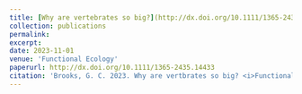 ```yaml
---
title: [Why are vertebrates so big?](http://dx.doi.org/10.1111/1365-2435.14433)
collection: publications
permalink: 
excerpt:
date: 2023-11-01
venue: 'Functional Ecology'
paperurl: http://dx.doi.org/10.1111/1365-2435.14433
citation: 'Brooks, G. C. 2023. Why are vertbrates so big? <i>Functional Ecology</i> 37:2764-2766.'
---
```

